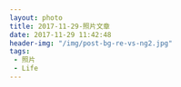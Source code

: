```yaml
---
layout: photo
title: 2017-11-29-照片文章
date: 2017-11-29 11:42:48
header-img: "/img/post-bg-re-vs-ng2.jpg"
tags:
 - 照片
 - Life
---
```

